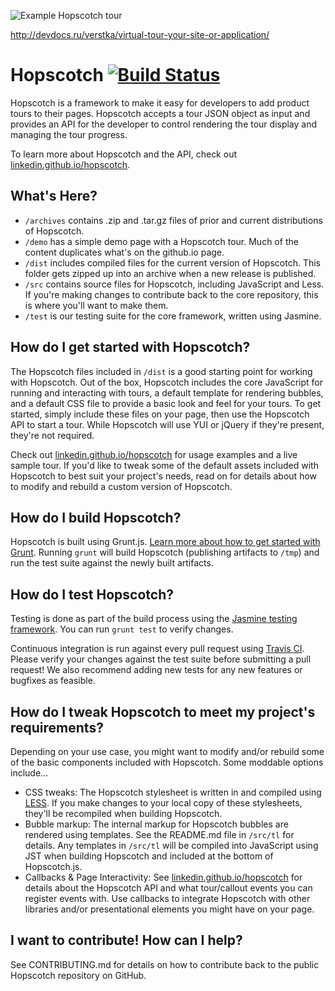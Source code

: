 ![Example Hopscotch tour](/demo/img/screenshot.png)

http://devdocs.ru/verstka/virtual-tour-your-site-or-application/

Hopscotch [![Build Status](https://api.travis-ci.org/linkedin/hopscotch.png)](http://travis-ci.org/linkedin/hopscotch)
=========
Hopscotch is a framework to make it easy for developers to add product tours to their pages. Hopscotch accepts a tour JSON object as input and provides an API for the developer to control rendering the tour display and managing the tour progress.

To learn more about Hopscotch and the API, check out [linkedin.github.io/hopscotch](http://linkedin.github.io/hopscotch/).

What's Here?
------------
- `/archives` contains .zip and .tar.gz files of prior and current distributions of Hopscotch.
- `/demo` has a simple demo page with a Hopscotch tour. Much of the content duplicates what's on the github.io page.
- `/dist` includes compiled files for the current version of Hopscotch. This folder gets zipped up into an archive when a new release is published.
- `/src` contains source files for Hopscotch, including JavaScript and Less. If you're making changes to contribute back to the core repository, this is where you'll want to make them.
- `/test` is our testing suite for the core framework, written using Jasmine.

How do I get started with Hopscotch?
------------------------------------
The Hopscotch files included in `/dist` is a good starting point for working with Hopscotch. Out of the box, Hopscotch includes the core JavaScript for running and interacting with tours, a default template for rendering bubbles, and a default CSS file to provide a basic look and feel for your tours. To get started, simply include these files on your page, then use the Hopscotch API to start a tour. While Hopscotch will use YUI or jQuery if they're present, they're not required.

Check out [linkedin.github.io/hopscotch](http://linkedin.github.io/hopscotch/) for usage examples and a live sample tour. If you'd like to tweak some of the default assets included with Hopscotch to best suit your project's needs, read on for details about how to modify and rebuild a custom version of Hopscotch.

How do I build Hopscotch?
-------------------------
Hopscotch is built using Grunt.js. [Learn more about how to get started with Grunt](http://gruntjs.com/getting-started). Running `grunt` will build Hopscotch (publishing artifacts to `/tmp`) and run the test suite against the newly built artifacts.

How do I test Hopscotch?
------------------------
Testing is done as part of the build process using the [Jasmine testing framework](http://jasmine.github.io/edge/introduction.html). You can run `grunt test` to verify changes.

Continuous integration is run against every pull request using [Travis CI](https://travis-ci.org/). Please verify your changes against the test suite before submitting a pull request! We also recommend adding new tests for any new features or bugfixes as feasible.

How do I tweak Hopscotch to meet my project's requirements?
-----------------------------------------------------------
Depending on your use case, you might want to modify and/or rebuild some of the basic components included with Hopscotch. Some moddable options include...

- CSS tweaks: The Hopscotch stylesheet is written in and compiled using [LESS](http://lesscss.org/). If you make changes to your local copy of these stylesheets, they'll be recompiled when building Hopscotch.
- Bubble markup: The internal markup for Hopscotch bubbles are rendered using templates. See the README.md file in `/src/tl` for details. Any templates in `/src/tl` will be compiled into JavaScript using JST when building Hopscotch and included at the bottom of Hopscotch.js.
- Callbacks & Page Interactivity: See [linkedin.github.io/hopscotch](http://linkedin.github.io/hopscotch/) for details about the Hopscotch API and what tour/callout events you can register events with. Use callbacks to integrate Hopscotch with other libraries and/or presentational elements you might have on your page.

I want to contribute! How can I help?
-------------------------------------
See CONTRIBUTING.md for details on how to contribute back to the public Hopscotch repository on GitHub.
